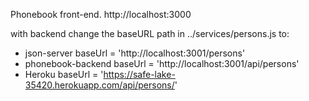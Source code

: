 Phonebook front-end.
http://localhost:3000

with backend change the baseURL path in ../services/persons.js to:
- json-server        baseUrl = 'http://localhost:3001/persons' 
- phonebook-backend  baseUrl = 'http://localhost:3001/api/persons'
- Heroku             baseUrl = 'https://safe-lake-35420.herokuapp.com/api/persons/'
